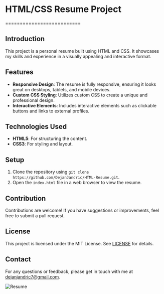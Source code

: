 # HTML/CSS Resume Project
==========================

## Introduction
This project is a personal resume built using HTML and CSS. It showcases my skills and experience in a visually appealing and interactive format.

## Features
- **Responsive Design**: The resume is fully responsive, ensuring it looks great on desktops, tablets, and mobile devices.
- **Custom CSS Styling**: Utilizes custom CSS to create a unique and professional design.
- **Interactive Elements**: Includes interactive elements such as clickable buttons and links to external profiles.

## Technologies Used
- **HTML5**: For structuring the content.
- **CSS3**: For styling and layout.

## Setup
1. Clone the repository using `git clone https://github.com/DejanJandric/HTML-Resume.git`.
2. Open the `index.html` file in a web browser to view the resume.

## Contribution
Contributions are welcome! If you have suggestions or improvements, feel free to submit a pull request.

## License
This project is licensed under the MIT License. See [LICENSE](LICENSE) for details.

## Contact
For any questions or feedback, please get in touch with me at dejanjandric7@gmail.com.


![Resume](https://github.com/user-attachments/assets/7f49e871-6094-473c-bc82-8d39731308c2)

